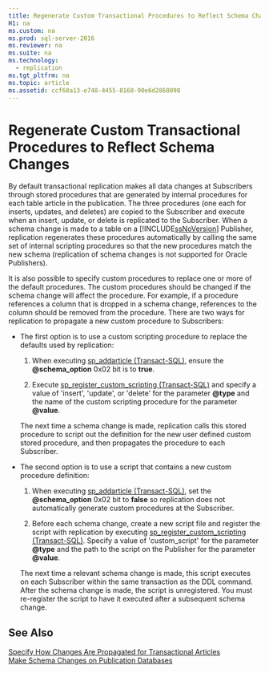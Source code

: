 ```yaml
---
title: Regenerate Custom Transactional Procedures to Reflect Schema Changes
H1: na
ms.custom: na
ms.prod: sql-server-2016
ms.reviewer: na
ms.suite: na
ms.technology: 
  - replication
ms.tgt_pltfrm: na
ms.topic: article
ms.assetid: ccf68a13-e748-4455-8168-90e6d2868098
---
```

# Regenerate Custom Transactional Procedures to Reflect Schema Changes
  By default transactional replication makes all data changes at Subscribers through stored procedures that are generated by internal procedures for each table article in the publication. The three procedures \(one each for inserts, updates, and deletes\) are copied to the Subscriber and execute when an insert, update, or delete is replicated to the Subscriber. When a schema change is made to a table on a [!INCLUDE[ssNoVersion](../../Token/Other/ssNoVersion_md.md)] Publisher, replication regenerates these procedures automatically by calling the same set of internal scripting procedures so that the new procedures match the new schema \(replication of schema changes is not supported for Oracle Publishers\).  
  
 It is also possible to specify custom procedures to replace one or more of the default procedures. The custom procedures should be changed if the schema change will affect the procedure. For example, if a procedure references a column that is dropped in a schema change, references to the column should be removed from the procedure. There are two ways for replication to propagate a new custom procedure to Subscribers:  
  
-   The first option is to use a custom scripting procedure to replace the defaults used by replication:  
  
    1.  When executing [sp_addarticle &#40;Transact-SQL&#41;](../Topic/sp_addarticle%20\(Transact-SQL\).md), ensure the **@schema\_option** 0x02 bit is to **true**.  
  
    2.  Execute [sp_register_custom_scripting &#40;Transact-SQL&#41;](../Topic/sp_register_custom_scripting%20\(Transact-SQL\).md) and specify a value of 'insert', 'update', or 'delete' for the parameter **@type** and the name of the custom scripting procedure for the parameter **@value**.  
  
     The next time a schema change is made, replication calls this stored procedure to script out the definition for the new user defined custom stored procedure, and then propagates the procedure to each Subscriber.  
  
-   The second option is to use a script that contains a new custom procedure definition:  
  
    1.  When executing [sp_addarticle &#40;Transact-SQL&#41;](../Topic/sp_addarticle%20\(Transact-SQL\).md), set the **@schema\_option** 0x02 bit to **false** so replication does not automatically generate custom procedures at the Subscriber.  
  
    2.  Before each schema change, create a new script file and register the script with replication by executing [sp_register_custom_scripting &#40;Transact-SQL&#41;](../Topic/sp_register_custom_scripting%20\(Transact-SQL\).md). Specify a value of 'custom\_script' for the parameter **@type** and the path to the script on the Publisher for the parameter **@value**.  
  
     The next time a relevant schema change is made, this script executes on each Subscriber within the same transaction as the DDL command. After the schema change is made, the script is unregistered. You must re\-register the script to have it executed after a subsequent schema change.  
  
## See Also  
 [Specify How Changes Are Propagated for Transactional Articles](../../Topics/TopicNameNotContainA/Specify-How-Changes-Are-Propagated-for-Transactional-Articles.md)   
 [Make Schema Changes on Publication Databases](../../Topics/TopicNameNotContainA/Make-Schema-Changes-on-Publication-Databases.md)  
  
  